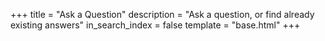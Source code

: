 +++
title = "Ask a Question"
description = "Ask a question, or find already existing answers"
in_search_index = false
template = "base.html"
+++